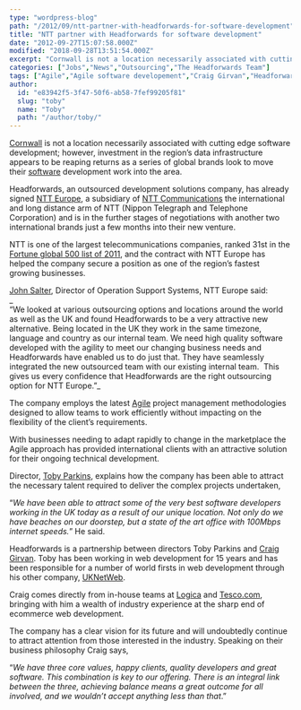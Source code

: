 ```yaml
---
type: "wordpress-blog"
path: "/2012/09/ntt-partner-with-headforwards-for-software-development"
title: "NTT partner with Headforwards for software development"
date: "2012-09-27T15:07:58.000Z"
modified: "2018-09-28T13:51:54.000Z"
excerpt: "Cornwall is not a location necessarily associated with cutting edge software development; however, investment in the region’s data infrastructure appears to be reaping returns as a series of global brands look to move their software development work into the area. Headforwards, an outsourced development solutions company, has already signed NTT Europe, a subsidiary of NTT …"
categories: ["Jobs","News","Outsourcing","The Headforwards Team"]
tags: ["Agile","Agile software developement","Craig Girvan","Headforwards","John Salter","NNT","NTT Europe","software companies uk","software company","software jobs cornwall","toby parkins","uknetweb"]
author:
  id: "e83942f5-3f47-50f6-ab58-7fef99205f81"
  slug: "toby"
  name: "Toby"
  path: "/author/toby/"
---
```

[Cornwall](http://www.lonelyplanet.com/england/southwest-england/cornwall) is not a location necessarily associated with cutting edge software development; however, investment in the region’s data infrastructure appears to be reaping returns as a series of global brands look to move their [software](http://www.softwarecornwall.org/) development work into the area.

Headforwards, an outsourced development solutions company, has already signed [NTT Europe](http://www.eu.ntt.com/en/index.html), a subsidiary of [NTT Communications](http://www.ntt.com/index-e.html) the international and long distance arm of NTT (Nippon Telegraph and Telephone Corporation) and is in the further stages of negotiations with another two international brands just a few months into their new venture.

NTT is one of the largest telecommunications companies, ranked 31st in the [Fortune global 500 list of 2011](http://fortune.com/global500/2011/), and the contract with NTT Europe has helped the company secure a position as one of the region’s fastest growing businesses.

[John Salter](https://www.linkedin.com/pub/john-salter/67/475/60b), Director of Operation Support Systems, NTT Europe said:  
_  
“We looked at various outsourcing options and locations around the world as well as the UK and found Headforwards to be a very attractive new alternative. Being located in the UK they work in the same timezone, language and country as our internal team. We need high quality software developed with the agility to meet our changing business needs and Headforwards have enabled us to do just that. They have seamlessly integrated the new outsourced team with our existing internal team.  This gives us every confidence that Headforwards are the right outsourcing option for NTT Europe.”_

The company employs the latest [Agile](http://www.headforwards.com/2015/06/what-is-agile/) project management methodologies designed to allow teams to work efficiently without impacting on the flexibility of the client’s requirements.

With businesses needing to adapt rapidly to change in the marketplace the Agile approach has provided international clients with an attractive solution for their ongoing technical development.

Director, [Toby Parkins](https://www.linkedin.com/in/tobyparkins), explains how the company has been able to attract the necessary talent required to deliver the complex projects undertaken,

“_We have been able to attract some of the very best software developers working in the UK today as a result of our unique location. Not only do we have beaches on our doorstep, but a state of the art office with 100Mbps internet speeds._” He said.

Headforwards is a partnership between directors Toby Parkins and [Craig Girvan](https://www.linkedin.com/in/craiggirvan). Toby has been working in web development for 15 years and has been responsible for a number of world firsts in web development through his other company, [UKNetWeb](https://www.uknetweb.com/).

Craig comes directly from in-house teams at [Logica](https://en.wikipedia.org/wiki/Logica) and [Tesco.com](http://www.tesco.com/), bringing with him a wealth of industry experience at the sharp end of ecommerce web development.

The company has a clear vision for its future and will undoubtedly continue to attract attention from those interested in the industry. Speaking on their business philosophy Craig says,

“_We have three core values, happy clients, quality developers and great software. This combination is key to our offering. There is an integral link between the three, achieving balance means a great outcome for all involved, and we wouldn’t accept anything less than that_.”
